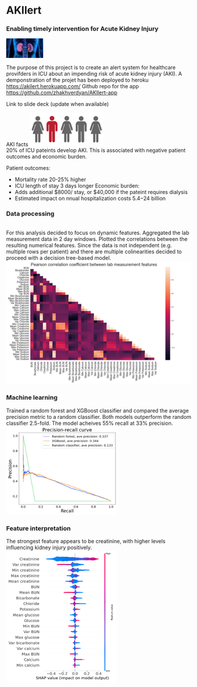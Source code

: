 # AKIlert
### Enabling timely intervention for Acute Kidney Injury
<img src="images/kidneys.png" width="100">

The purpose of this project is to create an alert system for healthcare provifders in ICU about an impending risk of acute kidney injury (AKI). A demponstration of the projet has been deployed to heroku https://akilert.herokuapp.com/
Github repo for the app https://github.com/zhakhverdyan/AKIlert-app

Link to slide deck (update when available)

AKI facts
<img src="images/twenty_percent.png" width="200">
<br>20% of ICU pateints develop AKI. This is associated with negative patient outcomes and economic burden.

Patient outcomes:
* Mortality rate 20-25% higher
* ICU length of stay 3 days longer
Economic burden:
* Adds additional $8000/ stay, or $40,000 if the pateint requires dialysis
* Estimated impact on nnual hospitalization costs $5.4-$24 billion

### Data processing
<br>For this analysis decided to focus on dynamic features. Aggregated the lab measurement data in 2 day windows. Plotted the correlations between the resulting numerical features. Since the data is not independent (e.g. multiple rows per patient) and there are multiple colinearities decided to proceed with a decision tree-based model.
<img src="images/num_correlations.png" width="500">

### Machine learning
Trained a random forest and XGBoost classifier and compared the average precision metric to a random classifier. Both models outperform the random classifier 2.5-fold. The model acheives 55% recall at 33% precision.
<img src="images/pr_curve.png" width="300">

### Feature interpretation
The strongest feature appears to be creatinine, with higher levels influencing kidney injury positively.
<img src="images/xgb_shap.png" width="300">









